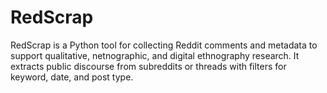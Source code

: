 # RedScrap
RedScrap is a Python tool for collecting Reddit comments and metadata to support qualitative, netnographic, and digital ethnography research. It extracts public discourse from subreddits or threads with filters for keyword, date, and post type.
